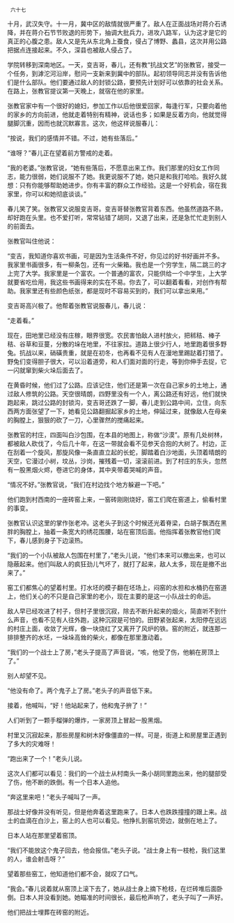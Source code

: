      六十七 

   十月，武汉失守。十一月，冀中区的敌情就很严重了。敌人在正面战场对蒋介石诱降，并在蒋介石节节败退的形势下，抽调大批兵力，进攻八路军，认为这才是它的真正的心腹之患。敌人又是先从东北角上蚕食，侵占了博野、蠡县，这次并用公路把据点连接起来。不久，深县也被敌人侵占了。 

   学院转移到深南地区。一天，变吉哥，春儿，还有教“抗战文艺”的张教官，接受一个任务，到滹沱河沿岸，慰问一支新来到冀中的部队。起初领导同志并没有告诉他们是什么部队。他们要通过敌人的封锁公路，要预先计划好可以依靠的社会关系。在路上，张教官提议第一天晚上，就宿在他的家里。 

   张教官家中有一个很好的媳妇，参加工作以后他很爱回家，每逢行军，只要向着他的家乡的方向前进，他就走着特别有精神，说话也多；如果是反着方向，他就觉得腿脚沉重，因而也就沉默寡言。这次，他这样说服春儿： 

   “按说，我们的感情并不错。不过，她有些落后。” 

   “谁呀？”春儿正在望着前方警戒的走着。 

   “我的老婆。”张教官说，“她有些落后，不愿意出来工作。我们那里的妇女工作同志，能力很弱，她们说服不了她。我更说服不了她，她只是和我打哈哈。我好久就想：只有你能够帮助她进步。你有丰富的群众工作经验。这是一个好机会，宿在我家里，你可以和她彻底谈谈。” 

   春儿笑了笑。张教官又说服变吉哥。变吉哥替张教官背着东西。他虽然道路不熟，却好跑在头里。也不爱打听，常常钻错了胡同，又退了出来，还是急忙忙走到别人的前面去。 

   张教官叫住他说： 

   “变吉，我知道你喜欢书画，可是因为生活条件不好，你见过的好书好画并不多。我家里书画很多，有一柳条包，还有一火柴箱。我也是一个穷学生，隔二跳三的才上完了大学。我家里是一个富农。一个普通的富农，只能供给一个中学生，上大学就要省吃俭用，我这些书画得来的实在不易。你去了，可以翻着看看，对创作有帮助。我家里还有些颜色纸张，都是现时不容易买到的，我们可以拿出来用。” 

   变吉哥高兴极了。他帮着张教官说服春儿，春儿说： 

   “走着看。” 

   现在，田地里已经没有庄稼，眼界很宽。农民害怕敌人进村放火，把秫秸、棒子秸、谷草和豆蔓，分散的垛在地里，不往家拉。道路上很少行人，地里跑着很多野兔。抗战以来，硝磺贵重，就是在初冬，也再看不见有人在漫地里踢跶着打猎了。野兔们变得胆子很大，可以沿着道旁，和人们面对面的行走，等到你伸手去捉，它一闪就窜到柴火垛后面去了。 

   在黄昏时候，他们过了公路。应该记住，他们还是第一次在自己家乡的土地上，通过敌人修筑的公路。天空很晴朗，四野里没有一个人，离公路还有好远，他们就快跑起来，跳过公路的封锁沟，变吉哥还跌了一脚，春儿走到公路中间，立住，向东西两方面张望了一下，她看见公路翻掘起家乡的土地，伸延过来，就像敌人在母亲的胸膛上，狠狠的砍了一刀，心里骤然的搅痛起来。 

   张教官的村庄，四面叫白沙包围，在本县的地图上，称做“沙漠”。原有几处树林，都被敌人砍伐了，今后几十年，在这一带就会看不见参天合抱的大树了。村边，正在刮着一个旋风，那旋风像一条直直立起的长蛇，脚踏着白沙地面，头顶着晴朗的天空，它漫过小树，坟丛，沙岗，摧残着一切，滚滚前进。到了村庄的东头，忽然有一股黑烟火烬，卷进它的身体，其中夹带着哭喊的声音。 

   “情况不好。”张教官说，“我们在村边找个地方躲避一下吧。” 

   他们跑到村西南的一座砖窑上来，一窑砖刚刚烧好，窑工们爬在窑道上，偷看村里的事变。 

   张教官认识这里的掌作张老冲。这老头子到这个时候还光着脊梁，白胡子飘洒在黑胖的胸膛上，抽着一条宽大的绣花围腰，站在窑顶后面。他指挥着张教官他们爬下，春儿感到身子下边滚热。 

   “我们的一个小队被敌人包围在村里了，”老头儿说，“他们本来可以撤出来，也可以隐蔽起来。他们叫敌人的疯狂劲儿气坏了，就打了起来，敌人太多，现在是撤不出来了。” 

   窑工们都焦心的望着村里。打水坯的模子翻在坯场上，闷窑的水担和水桶扔在窑道上，他们关心的不只是自己家里的老小，现在主要的是这一小队战士的命运。 

   敌人早已经攻进了村子，但村子里很沉寂，除去不断升起来的烟火，简直听不到什么声音，也看不见有人往外跑，这种沉寂是可怕的。田野紧张起来，太阳停在远远的村庄上面，收敛了光辉，像一块烧红了又离开了风炉的铁。窑的附近，就连那一排排整齐的水坯，一垛垛高耸的柴火，都像在那里激动着。 

   “我们的一个战士上了房，”老头子提高了声音说，“咳，他受了伤，他躺在房顶上了。” 

   别人却望不见。 

   “他没有命了。两个鬼子上了房。”老头子的声音低下来。 

   接着，他喊叫，“好！他站起来了，他和鬼子拚了！” 

   人们听到了一颗手榴弹的爆炸，一家房顶上冒起一股黑烟。 

   村里又沉寂起来，那些房屋和树木好像僵直的一样。可是，街道上和房屋里正遇到了多大的灾难呀！ 

   “跑出来了一个！”老头儿说。 

   这次人们都可以看见：我们的一个战士从村南头一条小胡同里跑出来，他的腿部受了伤，他不断的跌倒。有一个日本人追他。 

   “奔这里来吧！”老头子喊叫了一声。 

   那战士好像并没有听见，但是他奔着这里跑来了。日本人也跌跌撞撞的跟上来。战士的血滴在白沙上，窑上的人也可以看见。他挣扎到窑坑旁边，就倒在地上了。 

   日本人站在那里望着窑顶。 

   “我们不能放这个鬼子回去，他会报信。”老头子说。“战士身上有一枝枪，我们这里的人，谁会射击呀？” 

   望着那些窑工，他知道他们都不会，就叹了口气。 

   “我会。”春儿说着就从窑顶上滚下去了，她从战士身上摘下枪枝，在烂砖堆后面卧倒。日本人并没看到她。她瞄准的时间很长，最后枪声响了，老头子叫了一声好。 

   他们把战士埋葬在砖窑的附近。 

